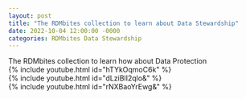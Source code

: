 ```yaml
---
layout: post
title: "The RDMbites collection to learn about Data Stewardship"
date: 2022-10-04 12:00:00 -0000
categories: RDMbites Data Stewardship
---
```

The RDMbites collection to learn how  about Data Protection
</br>
{% include youtube.html id="hTYkOqmoC6k" %}
</br>
{% include youtube.html id="dLziBlI2qlo&" %}
</br>
{% include youtube.html id="rNXBaoYrEwg&" %}
